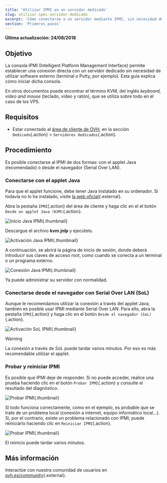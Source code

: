 ```yaml
---
title: 'Utilizar IPMI en un servidor dedicado'
slug: utilizar-ipmi-servidor-dedicado
excerpt: 'Cómo conectarse a un servidor mediante IPMI, sin necesidad de utilizar software externo'
section: 'Primeros pasos'
---
```


**Última actualización: 24/08/2018**

## Objetivo

La consola IPMI (Intelligent Platform Management Interface) permite establecer una conexión directa con un servidor dedicado sin necesidad de utilizar software externo (terminal o Putty, por ejemplo). Esta guía explica cómo iniciar dicha consola.

En otros documentos puede encontrar el término KVM, del inglés *keyboard, video and mouse* (teclado, vídeo y ratón), que se utiliza sobre todo en el caso de los VPS.

## Requisitos

- Estar conectado al [área de cliente de OVH](https://www.ovh.com/auth/?action=gotomanager), en la sección `Dedicado`{.action} > `Servidores dedicados`{.action}.


## Procedimiento

Es posible conectarse al IPMI de dos formas: con el applet Java (recomendado) o desde el navegador (Serial Over LAN).

### Conectarse con el applet Java

Para que el applet funcione, debe tener Java instalado en su ordenador. Si todavía no lo ha instalado, visite [la web oficial](https://www.java.com/es/download/){.external}.

Abra la pestaña `IPMI`{.action} del área de cliente y haga clic en el el botón `Desde un applet Java (KVM)`{.action}.

![Inicio Java IPMI](images/java_ipmi_initiate.png){.thumbnail}

Descargue el archivo **kvm.jnlp** y ejecútelo.

![Activación Java IPMI](images/java_ipmi_activation.png){.thumbnail}

A continuación, se abrirá la página de inicio de sesión, donde deberá introducir sus claves de acceso *root*, como cuando se conecta a un terminal o un programa externo.

![Conexión Java IPMI](images/java_ipmi_login.png){.thumbnail}

Ya puede administrar su servidor con normalidad.

### Conectarse desde el navegador con Serial Over LAN (SoL)

Aunque le recomendamos utilizar la conexión a través del applet Java, también es posible usar IPMI mediante Serial Over LAN. Para ello, abra la pestaña `IPMI`{.action} y haga clic en el botón `Desde el navegador (SoL)`{.action}.

![Activación SoL IPMI](images/sol_ipmi_activation.png){.thumbnail}

> [!warning]
>
> La conexión a través de SoL puede tardar varios minutos. Por eso es más recomendable utilizar el applet.
>

### Probar y reiniciar IPMI

Es posible que IPMI deje de responder. Si no puede acceder, realice una prueba haciendo clic en el botón `Probar IPMI`{.action} y consulte el resultado del diagnóstico.

![Probar IPMI](images/ipmi_test.png){.thumbnail}

Si todo funciona correctamente, como en el ejemplo, es probable que se trate de un problema local (conexión a internet, equipo informático local...). Si, por el contrario, existe un problema relacionado con IPMI, puede reiniciarlo haciendo clic en `Reiniciar IPMI`{.action}.

![Probar IPMI](images/ipmi_reboot.png){.thumbnail}

El reinicio puede tardar varios minutos.

## Más información

Interactúe con nuestra comunidad de usuarios en [ovh.es/community](https://www.ovh.es/community/){.external}.